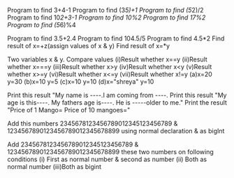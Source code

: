 Program to find 3+4-1
Program to find (3*5)+1
Program to find (5*2)/2
Program to find 10*2+3-1
Program to find 10%2
Program to find 17%2
Program to find (5*6)%4

Program to find 3.5+2.4
Program to find 104.5/5
Program to find 4.5*2
Find result of x=+z(assign values of x & y)
Find result of x=*y

Two variables x & y. Compare values
  (i)Result whether x==y
  (ii)Result whether x===y
  (iii)Result whether x>y
  (iv)Result whether x<y
  (v)Result whether x>=y
  (vi)Result whether x<=y
  (vii)Result whether x!=y
(a)x=20 y=30
(b)x=10 y=5
(c)x=10 y=10
(d)x="shreya" y=10

Print this result "My name is ----.I am coming from ----.
Print this result "My age is this----.
  My fathers age is----. He is -----older to me."
Print the result "Price of 1 Mango=
   Price of 10 mangoes="

Add this numbers  2345678123456789012345123456789  &
1234567890123456789012345678899  using normal declaration & as bigInt

Add 2345678123456789012345123456789  &
1234567890123456789012345678899 these two numbers on following conditions
  (i) First as normal number & second as number
  (ii) Both as normal number
  (iii)Both as bigint

